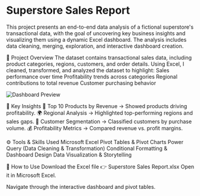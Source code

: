 # Superstore Sales Report
This project presents an end-to-end data analysis of a fictional superstore's transactional data, with the goal of uncovering key business insights and visualizing them using a dynamic Excel dashboard. The analysis includes data cleaning, merging, exploration, and interactive dashboard creation.

📌 Project Overview
The dataset contains transactional sales data, including product categories, regions, customers, and order details.
Using Excel, I cleaned, transformed, and analyzed the dataset to highlight:
Sales performance over time
Profitability trends across categories
Regional contributions to total revenue
Customer purchasing behavior

![Dashboard Preview](dashboard.png)

🔑 Key Insights
🛒 Top 10 Products by Revenue → Showed products driving profitability.
🌍 Regional Analysis → Highlighted top-performing regions and sales gaps.
👥 Customer Segmentation → Classified customers by purchase volume.
💰 Profitability Metrics → Compared revenue vs. profit margins.

⚙️ Tools & Skills Used
Microsoft Excel
Pivot Tables & Pivot Charts
Power Query (Data Cleaning & Transformation)
Conditional Formatting & Dashboard Design
Data Visualization & Storytelling

🚀 How to Use
Download the Excel file 👉 Superstore Sales Report.xlsx
Open it in Microsoft Excel.

Navigate through the interactive dashboard and pivot tables.
